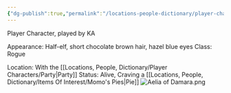 ```yaml
---
{"dg-publish":true,"permalink":"/locations-people-dictionary/player-characters/aelia-of-damara/","tags":["PlayerCharacter"]}
---
```


Player Character, played by KA

Appearance: Half-elf, short chocolate brown hair, hazel blue eyes
Class: Rogue

Location: With the [[Locations, People, Dictionary/Player Characters/Party\|Party]]
Status: Alive, Craving a [[Locations, People, Dictionary/Items Of Interest/Momo's Pies\|Pie]]
![Aelia of Damara.png](/img/user/Pictures/Aelia%20of%20Damara.png)